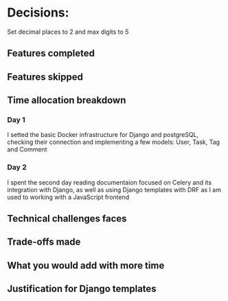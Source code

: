 # Decisions:
Set decimal places to 2 and max digits to 5

## Features completed

## Features skipped

## Time allocation breakdown

### Day 1
I setted the basic Docker infrastructure for Django and postgreSQL, checking their connection and implementing a few models: User, Task, Tag and Comment

### Day 2
I spent the second day reading documentaion focused on Celery and its integration with Django, as well as using Django templates with DRF as I am used to working with a JavaScript frontend

## Technical challenges faces

## Trade-offs made

## What you would add with more time

## Justification for Django templates